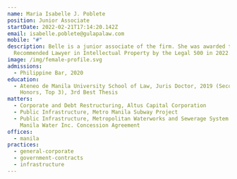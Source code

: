 ```yaml
---
name: Maria Isabelle J. Poblete
position: Junior Associate
startDate: 2022-02-21T17:14:20.142Z
email: isabelle.poblete@gulapalaw.com
mobile: "#"
description: Belle is a junior associate of the firm. She was awarded the
  Recommended Lawyer in Intellectual Property by the Legal 500 in 2022.
image: /img/female-profile.svg
admissions:
  - Philippine Bar, 2020
education:
  - Ateneo de Manila University School of Law, Juris Doctor, 2019 (Second
    Honors, Top 3), 3rd Best Thesis
matters:
  - Corporate and Debt Restructuring, Altus Capital Corporation
  - Public Infrastructure, Metro Manila Subway Project
  - Public Infrastructure, Metropolitan Waterworks and Sewerage System and
    Manila Water Inc. Concession Agreement
offices:
  - manila
practices:
  - general-corporate
  - government-contracts
  - infrastructure
---
```

